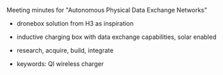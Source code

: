 Meeting minutes for "Autonomous Physical Data Exchange Networks"


- dronebox solution from H3 as inspiration

- inductive charging box with data exchange capabilities, solar enabled

- research, acquire, build, integrate

- keywords: QI wireless charger